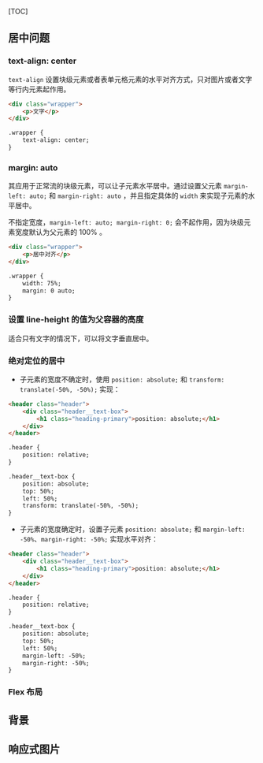 [TOC]

## 居中问题

### text-align: center

`text-align` 设置块级元素或者表单元格元素的水平对齐方式，只对图片或者文字等行内元素起作用。

```html
<div class="wrapper">
    <p>文字</p>
</div>

.wrapper {
	text-align: center;
}
```



### margin: auto

其应用于正常流的块级元素，可以让子元素水平居中。通过设置父元素 `margin-left: auto;` 和 `margin-right: auto` ，并且指定具体的 `width` 来实现子元素的水平居中。

不指定宽度，`margin-left: auto; margin-right: 0;` 会不起作用，因为块级元素宽度默认为父元素的 100% 。

```html
<div class="wrapper">
    <p>居中对齐</p>
</div>

.wrapper {
    width: 75%;
    margin: 0 auto;
}
```

### 设置 line-height 的值为父容器的高度

适合只有文字的情况下，可以将文字垂直居中。

### 绝对定位的居中

- 子元素的宽度不确定时，使用 `position: absolute;` 和 `transform: translate(-50%, -50%);` 实现：

```html
<header class="header">
    <div class="header__text-box">
        <h1 class="heading-primary">position: absolute;</h1>
    </div>
</header>

.header {
	position: relative;
}

.header__text-box {
	position: absolute;
	top: 50%;
	left: 50%;
	transform: translate(-50%, -50%);
}
```

- 子元素的宽度确定时，设置子元素 `position: absolute;` 和 `margin-left: -50%`、`margin-right: -50%;`  实现水平对齐：

```html
<header class="header">
    <div class="header__text-box">
        <h1 class="heading-primary">position: absolute;</h1>
    </div>
</header>

.header {
	position: relative;
}

.header__text-box {
	position: absolute;
	top: 50%;
	left: 50%;
	margin-left: -50%;
	margin-right: -50%;
}
```

### Flex 布局

## 背景



## 响应式图片





